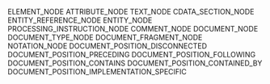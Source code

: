  ELEMENT_NODE
 ATTRIBUTE_NODE
 TEXT_NODE
 CDATA_SECTION_NODE
 ENTITY_REFERENCE_NODE
 ENTITY_NODE
 PROCESSING_INSTRUCTION_NODE
 COMMENT_NODE
 DOCUMENT_NODE
 DOCUMENT_TYPE_NODE
 DOCUMENT_FRAGMENT_NODE
 NOTATION_NODE
 DOCUMENT_POSITION_DISCONNECTED
 DOCUMENT_POSITION_PRECEDING
 DOCUMENT_POSITION_FOLLOWING
 DOCUMENT_POSITION_CONTAINS
 DOCUMENT_POSITION_CONTAINED_BY
 DOCUMENT_POSITION_IMPLEMENTATION_SPECIFIC

